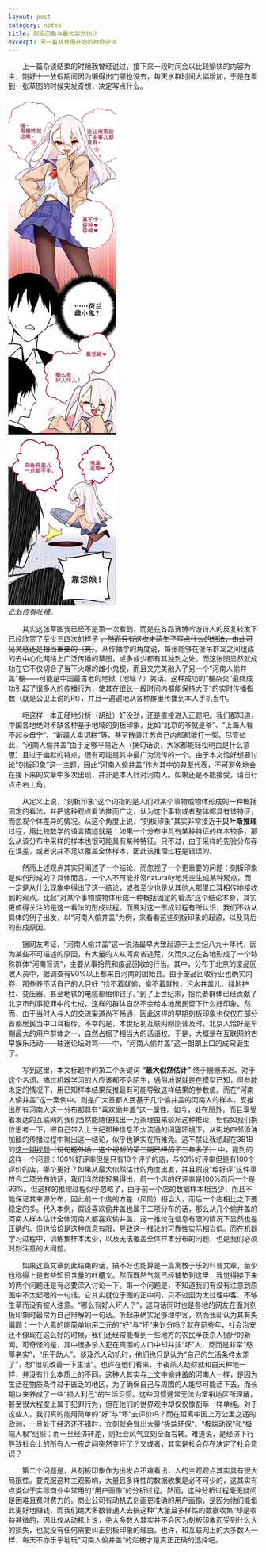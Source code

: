 ```yaml
---
layout: post
category: notes
title: 刻板印象与最大似然估计
excerpt: 另一篇从草图开始的神奇杂谈
---
```


&emsp;&emsp;上一篇杂谈结束的时候我曾经说过，接下来一段时间会以比较愉快的内容为主，刚好十一放假期间因为懒得出门哪也没去，每天水群时间大幅增加，于是在看到一张草图的时候突发奇想，决定写点什么。

![](/assets/images/notes/20231002_1.jpg)\
*此处应有吐槽。*

&emsp;&emsp;其实这张草图我已经不是第一次看到，而是在各路赛博吟游诗人的反复转发下已经欣赏了至少三四次的样子 ~~，然而只有这次才萌生了写点什么的想法，由此可见灵感还是相当重要的（笑）~~。从传播学的角度说，每张能够在傻吊群友之间组成的去中心化网络上广泛传播的草图，或多或少都有其独到之处。而这张图显然就成功在它不仅切合了当下火爆的雌小鬼梗，而且又完美融入了另一个“河南人偷井盖”梗——可能是中国最古老的地狱（地域？）笑话。这种成功的“梗杂交”最终成功引起了很多人的传播行为，使其在很长一段时间内都能保持大于1的实时传播指数（就是公卫上说的Rt），并且一遍遍地从各种群里传播到本人手机当中。

&emsp;&emsp;呃这样一本正经地分析（胡扯）好没劲，还是直接进入正题吧。我们都知道，中国各地绝对不缺各种基于地域的刻板印象，比如“北京的爷就是爷”、“上海人看不起乡毋宁”、“新疆人卖切糕”等，甚至散装江苏自己内部都能打一架。尽管如此，“河南人偷井盖”由于足够平易近人（换句话说，大家都能轻松明白是什么意思）且过于幽默的特点，很有可能是其中最广为流传的一个。由于本文恰好想要讨论“刻板印象”这一主题，因此“河南人偷井盖”作为其中的典型代表，不可避免地会在接下来的文章中多次出现，并非是本人针对河南人。如果还是不能接受，请自行点击右上角。

&emsp;&emsp;从定义上说，“刻板印象”这个词指的是人们对某个事物或物体形成的一种概括固定的看法，并把这种观点看法推而广之，认为这个事物或者整体都具有该特征，而忽视个体差异的情况。从这个角度上说，“刻板印象”其实非常接近于**贝叶斯推理**过程，用比较数学的语言描述就是：如果一个分布中具有某种特征的样本较多，那么从该分布中采样的样本也很可能具有某种特征。只不过，由于采样的先验分布存在误差，或者说并不足以覆盖全体样本，因此该推理过程是错误的。

&emsp;&emsp;然而上述观点其实只阐述了一个结论，而忽视了一个更重要的问题：刻板印象是如何形成的？具体而言，一个人不可能非常naturally地凭空生成某种观点，而一定是从什么现象中得出了这一结论，或者至少也是从其他人那里口耳相传地接收到的观点。比起“对某个事物或物体形成一种概括固定的看法”这个结论本身，其实更值得关注的是这一看法的形成过程。而要对这一形成过程有所认识，我们不妨从具体的例子出发，以“河南人偷井盖”为例，来看看这些刻板印象的起源，以及背后的形成原因。

&emsp;&emsp;据网友考证，“河南人偷井盖”这一说法最早大致起源于上世纪八九十年代，因为某些不可描述的原因，有大量的人从河南省逃荒，久而久之在各地形成了一个特殊群体“河南盲流”，主要从事拾荒和废品回收的行当。其中，分布于北京的废品回收人员中，据调查有90%以上都来自河南的固始县。由于废品回收行业也确实内卷，那些养不活自己的人只好 “捡不着就偷，偷不着就抢，污水井盖儿、绿地护栏、变压器、甚至地铁的电缆都给你铰了。”到了上世纪末，拾荒者群体已经贡献了北京市刑事犯罪中的七成，这样的群体自然不会给本地居民留下什么好印象。然而，由于当时人与人的交流渠道尚不畅通，因此这样的早期刻板印象也仅仅在部分首都居民当中口耳相传。不幸的是，本世纪初互联网刚刚普及时，北京人恰好是早期最大的用户群体之一，自然占据了相当大的话语权。于是，大概是在互联网的古早娱乐活动——球迷论坛对骂——中，“河南人偷井盖”这一朗朗上口的成句诞生了。

&emsp;&emsp;写到这里，本文标题中的第二个关键词 **“最大似然估计”** 终于姗姗来迟。对于这个名词，搞过机器学习的人应该都不会陌生，通俗地说就是在模型已知，但参数未定的情况下，用已知样本结果反推最有可能导致这样结果的参数值。而在“河南人偷井盖”这一案例中，则是广大首都人民基于几个偷井盖的河南人的样本，反推出所有河南人这一分布都具有“喜欢偷井盖”这一属性。如今，处在局外，而且享受着发达的互联网的我们当然能随便找出一万条理由来驳斥这种推论，但假如我们换位思考一下，把自己带入上世纪那种信息不太流通的闭塞环境下，从街坊四邻添油加醋的传播过程中得出这一结论，似乎也确实在所难免。这不禁让我想起在3B1B的[这一期视频](https://www.bilibili.com/video/BV1Bz411b7Jy)~~（说句题外话，这个视频的第三期已经鸽了三年多了）~~ 中，提到的这样一个问题：100%好评率但是只有10个评价的店，与93%好评率但是有100个评价的店，哪个更好？如果从最大似然估计的角度出发，并且假设“给好评”这件事符合二项分布的话，我们当然能轻易得出，前一个店的好评率是100%而后一个是93%。但这样的推理过程似乎忽略了，由于前一个店的数据样本相当少，而且不能保证其来源分布，因此前一个店的方差（风险）相当大，而后一个店相比之下要稳定的多。代入本例，假设喜欢偷井盖也属于二项分布的话，那么从几个偷井盖的河南人样本估计全体河南人都喜欢偷井盖，这一推论在信息有限的情况下显然也是正确的。但也恰恰是这种信息有限，导致这一推论的可靠性实际相当低。而在机器学习过程中，训练集样本太少，以及无法覆盖全体样本分布的问题，也是我们必须时刻注意的大问题。

&emsp;&emsp;如果这篇文章到此结束的话，搞不好也能算是一篇寓教于乐的科普文章，至少也称得上是有些知识含量的吐槽文。然而既然气氛已经铺垫到这里，我觉得接下来的两个问题还是有必要深入讨论一下。第一个问题是，不知道我们有没有注意到原图中不太起眼的一句话。它其实就位于图的正中间，只不过因为太过理中客、不够生草而没有被人注意。“哪么有好人坏人？”，这句话同时也是各地的网友在面对刻板印象时最常为自己辩解的一句话。听起来确实足够理中客，然而我却认为其有失偏颇：一个人真的能简单地用二元的“好”与“坏”来划分吗？就在前些年，社会治安还不像现在这么好的时候，我们还经常能看到一些地方的农民半夜杀人抛尸的新闻。可奇怪的是，其中很多杀人犯在周围的人口中却并非“坏”人，反而是非常“憨厚老实”，“乐于助人”。谈及杀人动机时，他们也只是认为“自己的生活条件太差了”，想“借机改善一下生活”。也许在他们看来，半夜杀人劫财就和白天种地一样，并没有什么本质上的不同。这种人其实与上文中偷井盖的河南人一样，是因为生活在物质条件过于匮乏的地区，为了确保自己与周围的人能尽可能活下去，而长期以来养成了一些“损人利己”的生活习惯。这些习惯通常无法为富裕地区所理解，甚至很大程度上属于犯罪行为，但在他们的世界观中却仅仅像割草一样单纯。对于这些人，我们真的能用简单的“好”与“坏”去评价吗？而在距离中国上万公里之遥的欧洲，一旦处于经济还不错时，立刻就会冒出大量“极端环保”、“极端动保”和“极端人杈”组织；而一旦经济转差，则社会风气立刻全面右转。难道说，是经济下行导致社会上的所有人一夜之间突然变坏了？又或者，其实是社会存在决定了社会意识？

&emsp;&emsp;第二个问题是，从刻板印象作为出发点不难看出，人的主观观点其实具有很大局限性。要克服这种主观影响，大量且多样性的数据收集是必不可少的，这其实有点类似于实际商业中常用的“用户画像”的分析过程。然而，这种分析过程毫无疑问是困难且费时费力的。商业公司有动机去刻画更准确的用户画像，是因为他们能借此更好地赚钱，而我们绝大多数普通人去搞这种”大量且多样性的数据收集“却是收益甚微的，因此仅从动机上说，绝大多数人其实并不会因为刻板印象而受到什么大的损失，也就没有任何需要纠正刻板印象的理由。也许，和互联网上的大多数人一样，每天不亦乐乎地玩”河南人偷井盖“的烂梗才是真正正确的选择吧。
